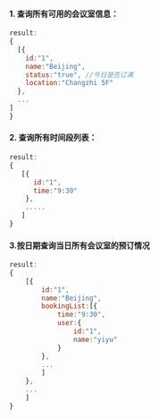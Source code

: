 #### 1. 查询所有可用的会议室信息：
```javascript
result:
{
  [{
    id:"1",
    name:"Beijing",
    status:"true", //今日是否订满
    location:"Changzhi 5F"
  },
  ...
]
}
```
#### 2. 查询所有时间段列表：
```javascript
result:
{
   [{
      id:"1",
      time:"9:30"
    },
    .....
   ]
}
```
#### 3.按日期查询当日所有会议室的预订情况
```javascript
result:
{
    [{
        id:"1",
        name:"Beijing",
        bookingList:[{
            time:"9:30",
            user:{
                id:"1",
                name:"yiyu"
            }
        },
        ...
        ]
    },
    ...
    ]
}
```